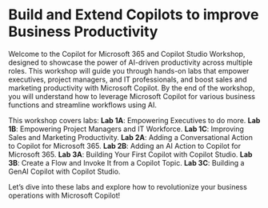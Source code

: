# Build and Extend Copilots to improve Business Productivity

Welcome to the Copilot for Microsoft 365 and Copilot Studio Workshop, designed to showcase the power of AI-driven productivity across multiple roles. This workshop will guide you through hands-on labs that empower executives, project managers, and IT professionals, and boost sales and marketing productivity with Microsoft Copilot.
By the end of the workshop, you will understand how to leverage Microsoft Copilot for various business functions and streamline workflows using AI.

This workshop covers labs:
**Lab 1A**: Empowering Executives to do more.
**Lab 1B**: Empowering Project Managers and IT Workforce.
**Lab 1C**: Improving Sales and Marketing Productivity.
**Lab 2A**: Adding a Conversational Action to Copilot for Microsoft 365.
**Lab 2B**: Adding an AI Action to Copilot for Microsoft 365.
**Lab 3A**: Building Your First Copilot with Copilot Studio.
**Lab 3B**: Create a Flow and Invoke It from a Copilot Topic.
**Lab 3C**: Building a GenAI Copilot with Copilot Studio.

Let’s dive into these labs and explore how to revolutionize your business operations with Microsoft Copilot!

